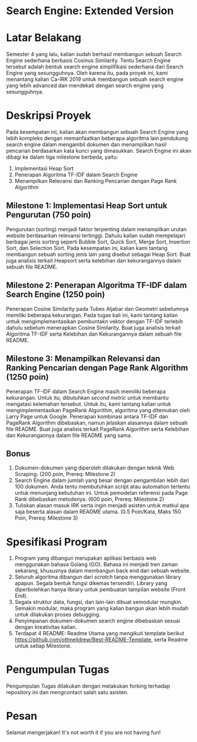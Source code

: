 # Search Engine: Extended Version

# Latar Belakang
Semester 4 yang lalu, kalian sudah berhasil membangun sebuah Search Engine sederhana berbasis Cosinus Similarity. Tentu Search Engine tersebut adalah bentuk search engine simplifikasi sederhana dari Search Engine yang sesungguhnya. Oleh karena itu, pada proyek ini, kami menantang kalian Ca-IRK 2019 untuk membangun sebuah search engine yang lebih advanced dan mendekati dengan search engine yang sesungguhnya.

# Deskripsi Proyek
Pada kesempatan ini, kalian akan membangun sebuah Search Engine yang lebih kompleks dengan memanfaatkan beberapa algoritma lain pendukung search engine dalam mengambil dokumen dan menampilkan hasil pencarian berdasarkan kata kunci yang dimasukkan. Search Engine ini akan dibagi ke dalam tiga milestone berbeda, yaitu:
1. Implementasi Heap Sort
2. Penerapan Algoritma TF-IDF dalam Search Engine
3. Menampilkan Relevansi dan Ranking Pencarian dengan Page Rank Algorithm

## Milestone 1: Implementasi Heap Sort untuk Pengurutan (750 poin)
Pengurutan (sorting) menjadi faktor terpenting dalam menampilkan urutan website berdasarkan relevansi tertinggi. Dahulu kalian sudah mempelajari berbagai jenis sorting seperti Bubble Sort, Quick Sort, Merge Sort, Insertion Sort, dan Selection Sort. Pada kesempatan ini, kalian kami tantang membangun sebuah sorting jenis lain yang disebut sebagai Heap Sort. Buat juga analisis terkait Heapsort serta kelebihan dan kekurangannya dalam sebuah file README.

## Milestone 2: Penerapan Algoritma TF-IDF dalam Search Engine (1250 poin)
Penerapan Cosine Similarity pada Tubes Aljabar dan Geometri sebelumnya memiliki beberapa kekurangan. Pada tugas kali ini, kami tantang kalian untuk mengimplementasikan pembuntakn vektor dengan TF-IDF terlebih dahulu sebelum menerapkan Cosine Similarity. Buat juga analisis terkait Algoritma TF-IDF serta Kelebihan dan Kekurangannya dalam sebuah file README.

## Milestone 3: Menampilkan Relevansi dan Ranking Pencarian dengan Page Rank Algorithm (1250 poin)
Penerapan TF-IDF dalam Search Engine masih memiliki beberapa kekurangan. Untuk itu, dibutuhkan _second metric_ untuk membantu mengatasi kelemahan tersebut. Untuk itu, kami tantang kalian untuk mengimplementasikan PageRank Algorithm, algoritma yang ditemukan oleh Larry Page untuk Google. Penerapan kombinasi antara TF-IDF dan PageRank Algorithm dibebaskan, namun jelaskan alasannya dalam sebuah file README. Buat juga analisis terkait PageRank Algorithm serta Kelebihan dan Kekurangannya dalam file README yang sama.

## Bonus
1. Dokumen-dokumen yang diperoleh dilakukan dengan teknik Web Scraping. (200 poin, Prereq: Milestone 2)
2. Search Engine dalam jumlah yang besar dengan pengambilan lebih dari 100 dokumen. Anda tentu membutuhkan script atau automation tertentu untuk menunjang kebutuhan ini. Untuk pemodelan referensi pada Page Rank dibebaskan metodenya. (600 poin, Prereq: Milestone 2)
3. Tuliskan alasan masuk IRK serta ingin menjadi asisten untuk matkul apa saja beserta alasan dalam README utama. (0.5 Poin/Kata, Maks 150 Poin, Prereq: Milestone 3)

# Spesifikasi Program
1. Program yang dibangun merupakan aplikasi berbasis web menggunakan bahasa Golang (GO). Bahasa ini menjadi tren zaman sekarang, khususnya dalam membangun back end dari sebuah website.
2. Seluruh algoritma dibangun dari *scratch* tanpa menggunakan library apapun. Segala bentuk fungsi dikemas tersendiri. Library yang diperbolehkan hanya library untuk pembuatan tampilan website (Front End).
3. Segala struktur data, fungsi, dan lain-lain dibuat semodular mungkin. Semakin modular, maka program yang kalian bangun akan lebih mudah untuk dilakukan proses debugging.
4. Penyimpanan dokumen-dokumen search engine dibebaskan sesuai dengan kreativitas kalian. 
5. Terdapat 4 README: Readme Utama yang mengikuti template berikut https://github.com/othneildrew/Best-README-Template, serta Readme untuk setiap Milestone.

# Pengumpulan Tugas
Pengumpulan Tugas dilakukan dengan melakukan forking terhadap repository ini dan mengcontact salah satu asisten.

# Pesan
Selamat mengerjakan! It's not worth it if you are not having fun!
